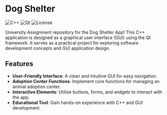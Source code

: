 # Dog Shelter

![C++](https://img.shields.io/badge/C%2B%2B-11-pink)
![Qt](https://img.shields.io/badge/Qt-5.15-green)
![License](https://img.shields.io/badge/License-MIT-purple)

University Assignment repository for the Dog Shelter App! This C++ application is designed as a graphical user interface (GUI) using the Qt framework. It serves as a practical project for exploring software development concepts and GUI application design.

## Features

- **User-Friendly Interface**: A clean and intuitive GUI for easy navigation.
- **Adoption Center Functions**: Implement core functions for managing an animal adoption center.
- **Interactive Elements**: Utilize buttons, forms, and widgets to interact with the app.
- **Educational Tool**: Gain hands-on experience with C++ and GUI development.
